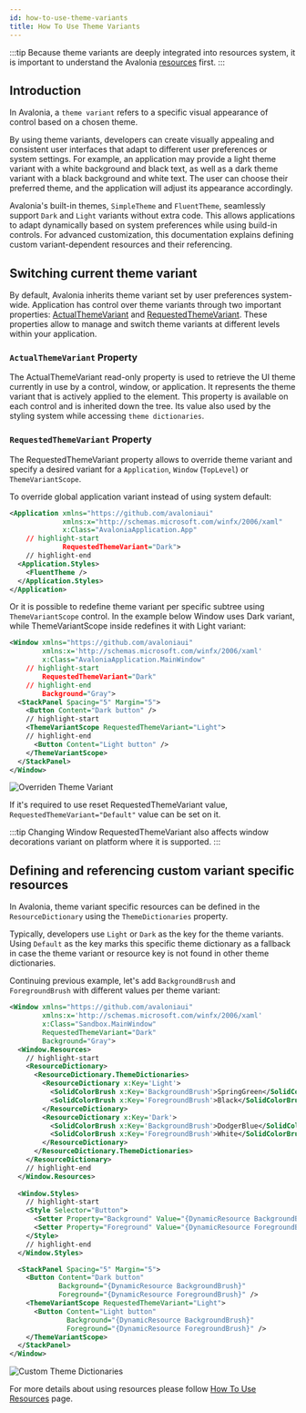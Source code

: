 ```yaml
---
id: how-to-use-theme-variants
title: How To Use Theme Variants
---
```


:::tip
Because theme variants are deeply integrated into resources system, it is important to understand the Avalonia [resources](resources) first.
:::

## Introduction

In Avalonia, a `theme variant` refers to a specific visual appearance of control based on a chosen theme. 

By using theme variants, developers can create visually appealing and consistent user interfaces that adapt to different user preferences or system settings. For example, an application may provide a light theme variant with a white background and black text, as well as a dark theme variant with a black background and white text. The user can choose their preferred theme, and the application will adjust its appearance accordingly.

Avalonia's built-in themes, `SimpleTheme` and `FluentTheme`, seamlessly support `Dark` and `Light` variants without extra code. This allows applications to adapt dynamically based on system preferences while using build-in controls. For advanced customization, this documentation explains defining custom variant-dependent resources and their referencing.

## Switching current theme variant

By default, Avalonia inherits theme variant set by user preferences system-wide.
Application has control over theme variants through two important properties: [ActualThemeVariant](#actualthemevariant-property) and [RequestedThemeVariant](#requestedthemevariant-property). These properties allow to manage and switch theme variants at different levels within your application.

### `ActualThemeVariant` Property 

The ActualThemeVariant read-only property is used to retrieve the UI theme currently in use by a control, window, or application. It represents the theme variant that is actively applied to the element.
This property is available on each control and is inherited down the tree. Its value also used by the styling system while accessing `theme dictionaries`.

### `RequestedThemeVariant` Property 

The RequestedThemeVariant property allows to override theme variant and specify a desired variant for a `Application`, `Window` (`TopLevel`) or `ThemeVariantScope`.

To override global application variant instead of using system default:
```xml title="App.axaml"
<Application xmlns="https://github.com/avaloniaui"
             xmlns:x="http://schemas.microsoft.com/winfx/2006/xaml"
             x:Class="AvaloniaApplication.App"
    // highlight-start
             RequestedThemeVariant="Dark">
    // highlight-end
  <Application.Styles>
    <FluentTheme />
  </Application.Styles>
</Application>
```

Or it is possible to redefine theme variant per specific subtree using `ThemeVariantScope` control. In the example below Window uses Dark variant, while ThemeVariantScope inside redefines it with Light variant:
```xml title="MainWindow.axaml"
<Window xmlns="https://github.com/avaloniaui"
        xmlns:x='http://schemas.microsoft.com/winfx/2006/xaml'
        x:Class="AvaloniaApplication.MainWindow"
    // highlight-start
        RequestedThemeVariant="Dark"
    // highlight-end
        Background="Gray">
  <StackPanel Spacing="5" Margin="5">
    <Button Content="Dark button" />
    // highlight-start
    <ThemeVariantScope RequestedThemeVariant="Light">
    // highlight-end
      <Button Content="Light button" />
    </ThemeVariantScope>
  </StackPanel>
</Window>
```

![Overriden Theme Variant](/img/basics/user-interface/styling/overriden-theme-variant.png)

If it's required to use reset RequestedThemeVariant value, `RequestedThemeVariant="Default"` value can be set on it.

:::tip
Changing Window RequestedThemeVariant also affects window decorations variant on platform where it is supported.
:::

## Defining and referencing custom variant specific resources

In Avalonia, theme variant specific resources can be defined in the `ResourceDictionary` using the `ThemeDictionaries` property. 

Typically, developers use `Light` or `Dark` as the key for the theme variants. Using `Default` as the key marks this specific theme dictionary as a fallback in case the theme variant or resource key is not found in other theme dictionaries.

Continuing previous example, let's add `BackgroundBrush` and `ForegroundBrush` with different values per theme variant:
```xml title="MainWindow.axaml"
<Window xmlns="https://github.com/avaloniaui"
        xmlns:x='http://schemas.microsoft.com/winfx/2006/xaml'
        x:Class="Sandbox.MainWindow"
        RequestedThemeVariant="Dark"
        Background="Gray">
  <Window.Resources>
    // highlight-start
    <ResourceDictionary>
      <ResourceDictionary.ThemeDictionaries>
        <ResourceDictionary x:Key='Light'>
          <SolidColorBrush x:Key='BackgroundBrush'>SpringGreen</SolidColorBrush>
          <SolidColorBrush x:Key='ForegroundBrush'>Black</SolidColorBrush>
        </ResourceDictionary>
        <ResourceDictionary x:Key='Dark'>
          <SolidColorBrush x:Key='BackgroundBrush'>DodgerBlue</SolidColorBrush>
          <SolidColorBrush x:Key='ForegroundBrush'>White</SolidColorBrush>
        </ResourceDictionary>
      </ResourceDictionary.ThemeDictionaries>
    </ResourceDictionary>
    // highlight-end
  </Window.Resources>
  
  <Window.Styles>
    // highlight-start
    <Style Selector="Button">
      <Setter Property="Background" Value="{DynamicResource BackgroundBrush}" />
      <Setter Property="Foreground" Value="{DynamicResource ForegroundBrush}" />
    </Style>
    // highlight-end
  </Window.Styles>

  <StackPanel Spacing="5" Margin="5">
    <Button Content="Dark button"
            Background="{DynamicResource BackgroundBrush}"
            Foreground="{DynamicResource ForegroundBrush}" />
    <ThemeVariantScope RequestedThemeVariant="Light">
      <Button Content="Light button"
              Background="{DynamicResource BackgroundBrush}"
              Foreground="{DynamicResource ForegroundBrush}" />
    </ThemeVariantScope>
  </StackPanel>
</Window>

```

![Custom Theme Dictionaries](/img/basics/user-interface/styling/custom-theme-dictionaries.png)

For more details about using resources please follow [How To Use Resources](resources) page.